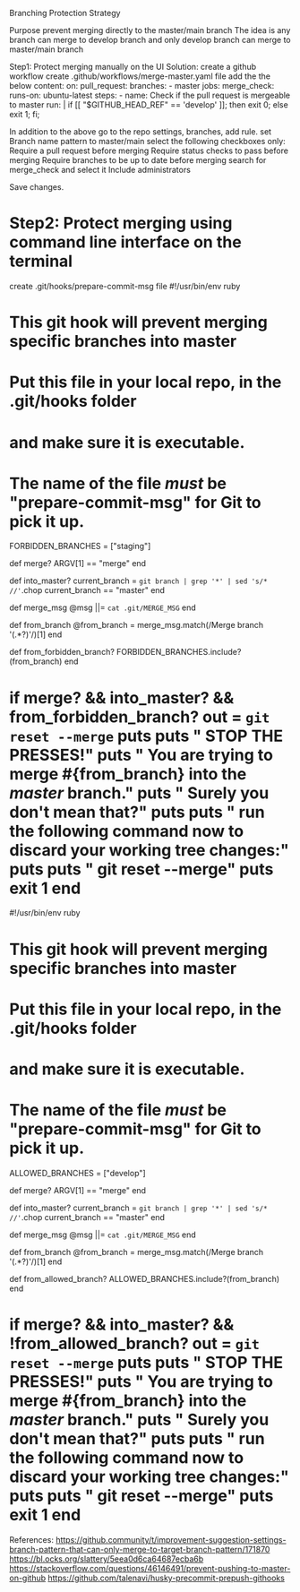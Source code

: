Branching Protection Strategy

Purpose prevent merging directly to the master/main branch
The idea is any branch can merge to develop branch and only develop branch can merge to master/main branch

Step1: Protect merging manually on the UI
Solution:
create a github workflow 
create .github/workflows/merge-master.yaml file
add the the below content:
on:
  pull_request:
    branches:
      - master
jobs:
  merge_check:
    runs-on: ubuntu-latest
    steps:
      - name: Check if the pull request is mergeable to master
        run: |
             if [[ "$GITHUB_HEAD_REF" == 'develop' ]]; then exit 0; else exit 1; fi;

In addition to the above go to the repo settings, branches, add rule.
set Branch name pattern to master/main
select the following checkboxes only:
Require a pull request before merging
Require status checks to pass before merging
Require branches to be up to date before merging
search for merge_check and select it
Include administrators 

Save changes.



Step2: Protect merging using command line interface on the terminal
====================================================================
create .git/hooks/prepare-commit-msg file
#!/usr/bin/env ruby

# This git hook will prevent merging specific branches into master
# Put this file in your local repo, in the .git/hooks folder
# and make sure it is executable.
# The name of the file *must* be "prepare-commit-msg" for Git to pick it up.

FORBIDDEN_BRANCHES = ["staging"]

def merge?
  ARGV[1] == "merge"
end

def into_master?
  current_branch = `git branch | grep '*' | sed 's/* //'`.chop
  current_branch == "master"
end

def merge_msg
  @msg ||= `cat .git/MERGE_MSG`
end

def from_branch
  @from_branch = merge_msg.match(/Merge branch '(.*?)'/)[1]
end

def from_forbidden_branch?
  FORBIDDEN_BRANCHES.include?(from_branch)
end

if merge? && into_master? && from_forbidden_branch?
  out = `git reset --merge`
  puts
  puts " STOP THE PRESSES!"
  puts " You are trying to merge #{from_branch} into the *master* branch."
  puts " Surely you don't mean that?"
  puts
  puts " run the following command now to discard your working tree changes:"
  puts
  puts " git reset --merge"
  puts
  exit 1
end
====================================================================
#!/usr/bin/env ruby

# This git hook will prevent merging specific branches into master
# Put this file in your local repo, in the .git/hooks folder
# and make sure it is executable.
# The name of the file *must* be "prepare-commit-msg" for Git to pick it up.

ALLOWED_BRANCHES = ["develop"]

def merge?
  ARGV[1] == "merge"
end

def into_master?
  current_branch = `git branch | grep '*' | sed 's/* //'`.chop
  current_branch == "master"
end

def merge_msg
  @msg ||= `cat .git/MERGE_MSG`
end

def from_branch
  @from_branch = merge_msg.match(/Merge branch '(.*?)'/)[1]
end

def from_allowed_branch?
  ALLOWED_BRANCHES.include?(from_branch)
end

if merge? && into_master? && !from_allowed_branch?
  out = `git reset --merge`
  puts
  puts " STOP THE PRESSES!"
  puts " You are trying to merge #{from_branch} into the *master* branch."
  puts " Surely you don't mean that?"
  puts
  puts " run the following command now to discard your working tree changes:"
  puts
  puts " git reset --merge"
  puts
  exit 1
end
====================================================================




References: 
https://github.community/t/improvement-suggestion-settings-branch-pattern-that-can-only-merge-to-target-branch-pattern/171870
https://bl.ocks.org/slattery/5eea0d6ca64687ecba6b
https://stackoverflow.com/questions/46146491/prevent-pushing-to-master-on-github
https://github.com/talenavi/husky-precommit-prepush-githooks


